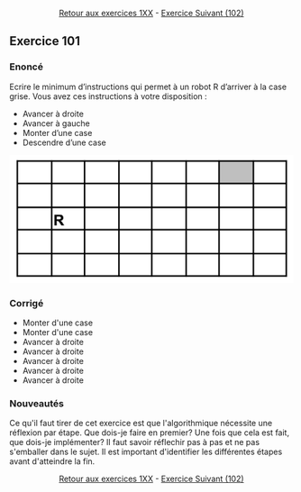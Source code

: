<div align="center">

[Retour aux exercices 1XX](../README.md) -
[Exercice Suivant (102)](../Exo%20102/Exo%20102.md)

</div>

## Exercice 101

### Enoncé

Ecrire le minimum d’instructions qui permet à un robot R d’arriver à la case grise. Vous avez
ces instructions à votre disposition :

- Avancer à droite
- Avancer à gauche
- Monter d’une case
- Descendre d’une case

![Board](/Images/Ex101_Board.png)

### Corrigé

- Monter d'une case
- Monter d'une case
- Avancer à droite
- Avancer à droite
- Avancer à droite
- Avancer à droite
- Avancer à droite

### Nouveautés

Ce qu'il faut tirer de cet exercice est que l'algorithmique nécessite une réflexion par étape. Que dois-je faire en premier? Une fois que cela est fait, que dois-je implémenter? Il faut savoir réflechir pas à pas et ne pas s'emballer dans le sujet. Il est important d'identifier les différentes étapes avant d'atteindre la fin.

<div align="center">

[Retour aux exercices 1XX](../README.md) -
[Exercice Suivant (102)](../Exo%20102/Exo%20102.md)

</div>